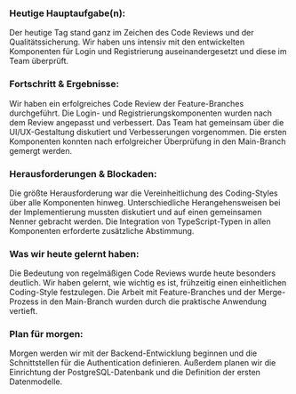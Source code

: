 
### Heutige Hauptaufgabe(n):
Der heutige Tag stand ganz im Zeichen des Code Reviews und der Qualitätssicherung. 
Wir haben uns intensiv mit den entwickelten Komponenten für Login und Registrierung auseinandergesetzt 
und diese im Team überprüft.

### Fortschritt & Ergebnisse:
Wir haben ein erfolgreiches Code Review der Feature-Branches durchgeführt.
Die Login- und Registrierungskomponenten wurden nach dem Review angepasst und verbessert.
Das Team hat gemeinsam über die UI/UX-Gestaltung diskutiert und Verbesserungen vorgenommen.
Die ersten Komponenten konnten nach erfolgreicher Überprüfung in den Main-Branch gemergt werden.

### Herausforderungen & Blockaden:
Die größte Herausforderung war die Vereinheitlichung des Coding-Styles über alle Komponenten hinweg.
Unterschiedliche Herangehensweisen bei der Implementierung mussten diskutiert und auf einen gemeinsamen
Nenner gebracht werden. Die Integration von TypeScript-Typen in allen Komponenten erforderte zusätzliche Abstimmung.

### Was wir heute gelernt haben:
Die Bedeutung von regelmäßigen Code Reviews wurde heute besonders deutlich.
Wir haben gelernt, wie wichtig es ist, frühzeitig einen einheitlichen Coding-Style festzulegen.
Die Arbeit mit Feature-Branches und der Merge-Prozess in den Main-Branch wurden durch die praktische Anwendung vertieft.

### Plan für morgen:
Morgen werden wir mit der Backend-Entwicklung beginnen und die Schnittstellen für die
Authentication definieren. Außerdem planen wir die Einrichtung der PostgreSQL-Datenbank
und die Definition der ersten Datenmodelle.